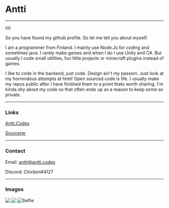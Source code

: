 # Antti
___

Hi!

So you have found my github profile. So let me tell you about myself.

I am a programmer from Finland. I mainly use Node.Js for coding and sometimes java.
I rarely make games and when I do I use Unity and C#. But usually I code small utilities, fun little projects or minecraft plugins instead of games. 

I like to code in the backend, just code. Design ain't my passion.
Just look at my horrendous attempts at html!
Open sourced code is life. I usually make my repos public after I have finished them to a point thats worth sharing.
I'm kinda shy about my code so that often ends up as a reason to keep some as private. 
___

### Links

[Antti.Codes](https://antti.codes)

[Sourcerer](https://sourcerer.io/chicken)

___

### Contact

Email: [antti@antti.codes](mailto:antti@antti.codes)

Discord: Chicken#4127

___

### Images

<img align="left" src="https://github-readme-stats.vercel.app/api?username=Chicken&&show_icons=true&theme=tokyonight&count_private=true&hide=stars,prs,issues"/>
<img align="left" src="https://github-readme-stats.vercel.app/api/top-langs/?username=Chicken&&show_icons=true&theme=tokyonight&count_private=true&layout=compact"/>

![Selfie](https://antti.codes/media/wide_chicken.png "selfie")
